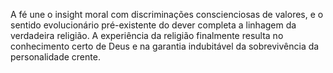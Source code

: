 ﻿A fé une o insight moral com discriminações conscienciosas de valores, e o sentido evolucionário pré-existente do dever completa a linhagem da verdadeira religião. A experiência da religião finalmente resulta no conhecimento certo de Deus e na garantia indubitável da sobrevivência da personalidade crente.

